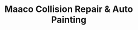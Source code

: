 ---
title: "Maaco Collision Repair & Auto Painting"
url: /farmington/maaco-collision-repair-und-auto-painting/
shop: Autowerkstatt
---